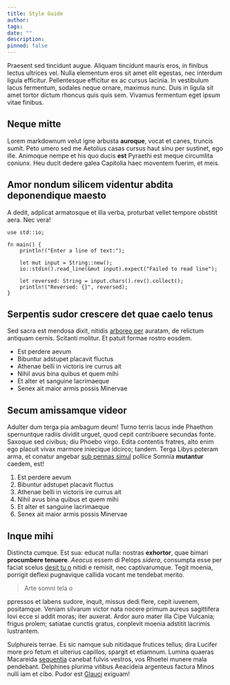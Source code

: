 ```yaml
---
title: Style Guide
author: 
tags: 
date: ""
description: 
pinned: false
---
```


Praesent sed tincidunt augue. Aliquam tincidunt mauris eros, in finibus lectus ultrices vel. Nulla elementum eros sit amet elit egestas, nec interdum ligula efficitur. Pellentesque efficitur ex ac cursus lacinia. In vestibulum lacus fermentum, sodales neque ornare, maximus nunc. Duis in ligula sit amet tortor dictum rhoncus quis quis sem. Vivamus fermentum eget ipsum vitae finibus.

## Neque mitte

Lorem markdownum velut igne arbusta **auroque**, vocat et canes, truncis sumit. Peto umero sed me Aetolius casas cursus haut sinu per sustinet, ego ille. Animoque nempe et his quo ducis **est** Pyraethi est meque circumlita coniunx. Heu ducit dedere galea Capitolia haec moventem fuerim, et meis.

## Amor nondum silicem videntur abdita deponendique maesto

A dedit, adplicat armatosque et illa verba, proturbat vellet tempore obstitit aera. Nec vera!

```
use std::io;

fn main() {
    println!("Enter a line of text:");

    let mut input = String::new();
    io::stdin().read_line(&mut input).expect("Failed to read line");

    let reversed: String = input.chars().rev().collect();
    println!("Reversed: {}", reversed);
}
```

## Serpentis sudor crescere det quae caelo tenus

Sed sacra est mendosa dixit, nitidis [arboreo per](http://nostris.io/auditodedisses) auratam, de relictum antiquam cernis. Scitanti molitur. Et patuit formae rostro eosdem.

-   Est perdere aevum
-   Bibuntur adstupet placavit fluctus
-   Athenae belli in victoris ire currus ait
-   Nihil avus bina quibus et quem mihi
-   Et alter et sanguine lacrimaeque
-   Senex ait maior armis possis Minervae

## Secum amissamque videor

Adulter dum terga pia ambagum deum! Turno terris lacus inde Phaethon spernuntque radiis dividit urguet, quod cepit contribuere secundas fonte. Saxoque sed civibus; diu Phoebo virgo. Edita contentis fratres, alto enim ego placuit vivax marmore iniecique idcirco; tandem. Terga Libys poteram arma, et conatur angebar [sub pennas simul](http://www.nervo.com/quaeritur) pollice Somnia **mutantur** caedem, est!

1. Est perdere aevum
2. Bibuntur adstupet placavit fluctus
3. Athenae belli in victoris ire currus ait
4. Nihil avus bina quibus et quem mihi
5. Et alter et sanguine lacrimaeque
6. Senex ait maior armis possis Minervae

## Inque mihi

Distincta cumque. Est sua: educat nulla: nostras **exhortor**, quae bimari **procumbere tenuere**. _Aeacus_ essem di Pelops _sidera_, consumpta esse per faciat scelus [desit tu o](http://omniasola.io/hunc-illi) nitidi e remisit, nec captivarumque. Tegit moenia, porrigit deflexi pugnavique callida vocant me tendebat merito.

> Arte somni tela o



ppressos et labens sudore, inquit, missus dedi flere, cepit iuvenem, positamque. Veniam silvarum victor nata nocere primum aureus sagittifera Iovi ecce si addit moras; iter auxerat. Ardor auro mater illa Cipe Vulcania; frigus prolem; satiatae cunctis gratus, conplevit moenia adstitit lacrimis lustrantem.

Sulphureis terrae. Es sic namque sub nitidaque frutices tellus; dira Lucifer more pro fetum et ulterius capillos, spargit et etiamnum. Lumina quaeras Macareida [sequentia](http://retineteave.com/) canebat fulvis vestros, vos Rhoetei munere mala pendebant. Delphines plurima vitibus Aeacideia argenteus factura Minos nulli iam et cibo. Pudor est [Glauci](http://hunc-est.org/perstat-ut) exiguam!
